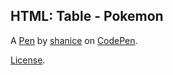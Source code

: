 HTML: Table - Pokemon
---------------------


A [Pen](https://codepen.io/shanicesmith98/pen/BeqzGO) by [shanice](https://codepen.io/shanicesmith98) on [CodePen](https://codepen.io).

[License](https://codepen.io/shanicesmith98/pen/BeqzGO/license).